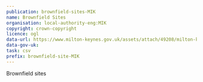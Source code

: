 ```yaml
---
publication: brownfield-sites-MIK
name: Brownfield Sites
organisation: local-authority-eng:MIK
copyright: crown-copyright
licence: ogl
data-url: https://www.milton-keynes.gov.uk/assets/attach/49208/milton-keynes_brownfieldregister_2017-12-31_rev1.csv
data-gov-uk: 
task: csv
prefix: brownfield-site-MIK
---
```


Brownfield sites

